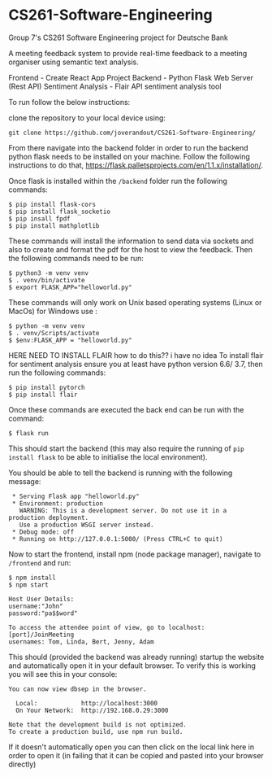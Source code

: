 # CS261-Software-Engineering
Group 7's CS261 Software Engineering project for Deutsche Bank

A meeting feedback system to provide real-time feedback to a meeting organiser using semantic text analysis.

Frontend - Create React App Project
Backend - Python Flask Web Server (Rest API)
Sentiment Analysis - Flair API sentiment analysis tool

To run follow the below instructions:

clone the repository to your local device using:
```
git clone https://github.com/joverandout/CS261-Software-Engineering/
```

From there navigate into the backend folder in order to run the backend python flask needs to be installed on your machine. Follow the following instructions to do that, https://flask.palletsprojects.com/en/1.1.x/installation/.

Once flask is installed within the `/backend` folder run the following commands:
```
$ pip install flask-cors
$ pip install flask_socketio
$ pip insall fpdf
$ pip install mathplotlib 
```
These commands will install the information to send data via sockets and also to create and format the pdf for the host to view the feedback. 
Then the following commands need to be run: 
```
$ python3 -m venv venv
$ . venv/bin/activate
$ export FLASK_APP="helloworld.py"
```
These commands will only work on Unix based operating systems (Linux or MacOs) for Windows use :
```
$ python -m venv venv
$ . venv/Scripts/activate
$ $env:FLASK_APP = "helloworld.py"
```
HERE NEED TO INSTALL FLAIR how to do this?? i have no idea 
To install flair for sentiment analysis ensure you at least have python version 6.6/ 3.7, then run the following commands:
```
$ pip install pytorch
$ pip install flair 
```

Once these commands are executed the back end can be run with the command:
```
$ flask run 
```
This should start the backend (this may also require the running of `pip install flask` to be able to initialise the local environment).

You should be able to tell the backend is running with the following message:

```
 * Serving Flask app "helloworld.py"
 * Environment: production
   WARNING: This is a development server. Do not use it in a production deployment.
   Use a production WSGI server instead.
 * Debug mode: off
 * Running on http://127.0.0.1:5000/ (Press CTRL+C to quit)
```

Now to start the frontend, install npm (node package manager), navigate to `/frontend` and run:
```
$ npm install
$ npm start

Host User Details:
username:"John"
password:"pa$$word"

To access the attendee point of view, go to localhost:[port]/JoinMeeting
usernames: Tom, Linda, Bert, Jenny, Adam
```

This should (provided the backend was already running) startup the website and automatically open it in your default browser. To verify this is working you will see this in your console:

```
You can now view dbsep in the browser.

  Local:            http://localhost:3000
  On Your Network:  http://192.168.0.29:3000

Note that the development build is not optimized.
To create a production build, use npm run build.
```
If it doesn't automatically open you can then click on the local link here in order to open it (in failing that it can be copied and pasted into your browser directly)
